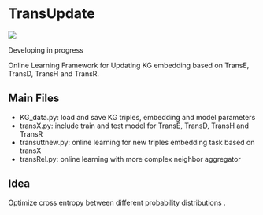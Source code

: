 # TransUpdate

![](https://img.shields.io/badge/Status-Developing-brightgreen.svg)

Developing in progress

Online Learning Framework for Updating KG embedding based on TransE, TransD, TransH and TransR.

## Main Files
- KG_data.py: load and save KG triples, embedding and model parameters
- transX.py: include train and test model for TransE, TransD, TransH and TransR
- transuttnew.py: online learning for new triples embedding task based on transX
- transRel.py: online learning with more complex neighbor aggregator

## Idea
Optimize cross entropy between different probability distributions .

